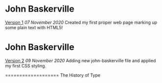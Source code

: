 John Baskerville
==================
[Version 1](https://florencealade.github.io/john-baskerville/john-baskerville.html)
*07 November 2020*
Created my first proper web page marking up some plain text with HTML5!

John Baskerville
==================
[Version 2](https://florencealade.github.io/john-baskerville/john-baskerville2)
*09 November 2020*
Adding new john-baskerville file and applied my first CSS styling.


===================
The History of Type
